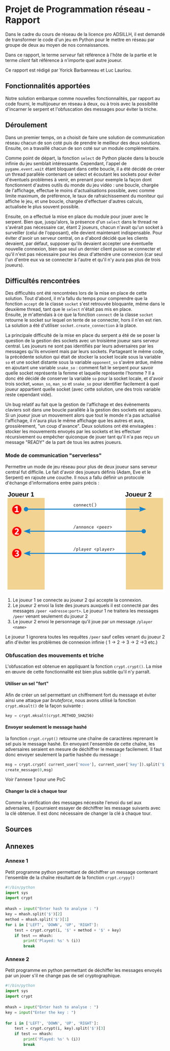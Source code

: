 # Projet de Programmation réseau - Rapport
Dans le cadre du cours de réseau de la licence pro ADSILLH, il est demandé de
transformer le code d'un jeu en Python pour le mettre en réseau par groupe de
deux au moyen de nos connaissances.

Dans ce rapport, le terme *serveur* fait référence à l'hôte de la partie et le
terme *client* fait référence à n'importe quel autre joueur.

Ce rapport est rédigé par Yorick Barbanneau et Luc Lauriou.

## Fonctionnalités apportées
Notre solution embarque comme nouvelles fonctionnalités, par rapport au code
fourni, le multijoueur en réseau à deux, ou à trois avec la possibilité
d'incarner le serpent et l'obfuscation des messages pour éviter la triche.

## Déroulement
Dans un premier temps, on a choisit de faire une solution de communication
réseau chacun de son coté puis de prendre le meilleur des deux solutions.
Ensuite, on a travaillé chacun de son coté sur un module complémentaire.

Comme point de départ, la fonction `select` de Python placée dans la boucle
infinie du jeu semblait intéressante. Cependant, l'appel de
`pygame.event.wait` étant bloquant dans cette boucle, il a été décidé de créer
un thread parallèle contenant ce select et écoutant les sockets pour éviter
d'éventuels problèmes à venir, en prenant pour exemple la façon dont
fonctionnent d'autres outils du monde du jeu vidéo : une boucle, chargée de
l'affichage, effectue le moins d'actualisations possible, avec comme limite
maximum, de préférence, le taux de rafraichissement du moniteur qui affiche le
jeu, et une boucle, chargée d'effectuer d'autres calculs, actualisée le plus
souvent possible.

Ensuite, on a effectué la mise en place du module pour jouer avec le serpent.
Bien que, jusqu'alors, la présence d'un `select` dans le thread ne s'avérait pas
nécessaire car, étant 2 joueurs, chacun n'avait qu'un socket à surveiller (celui
de l'opposant), elle devient maintenant indispensable. Pour éviter d'avoir un
serveur central, on a d'abord décidé que les clients devaient, par défaut,
supposer qu'ils devaient accepter une éventuelle nouvelle connexion, bien que
seul un dernier client puisse se connecter et qu'il n'est pas nécessaire pour
les deux d'attendre une connexion (car seul l'un d'entre eux va se connecter à
l'autre et qu'il n'y aura pas plus de trois joueurs).

## Difficultés rencontrées
Des difficultés ont été rencontrées lors de la mise en place de cette solution.
Tout d'abord, il m'a fallu du temps pour comprendre que la fonction `accept`
de la classe `socket` s'est retrouvée bloquante, même dans le deuxième thread,
tant que le `select` n'était pas mis en place.\
Ensuite, je m'attendais à ce que la fonction `connect` de la classe `socket`
retourne le socket sur lequel on tente de se connecter, hors il n'en est rien.
La solution a été d'utiliser `socket.create_connection` à la place.

La principale difficulté de la mise en place du serpent a été de se poser la
question de la gestion des sockets avec un troisième joueur sans serveur
central. Les joueurs ne sont pas identifiés par leurs adversaires par les
messages qu'ils envoient mais par leurs sockets. Partageant le même code, la
précédente solution qui était de stocker la socket locale sous la variable `so`
et une socket distante sous la variable `opponent_so` s'avère ardue, même en
ajoutant une variable `snake_so` : comment fait le serpent pour savoir quelle
socket représente la femme et laquelle représente l'homme ? Il a donc été décidé
de conserver la variable `so` pour la socket locale, et d'avoir trois socket,
`woman_so`, `man_so` et `snake_so` pour identifier facilement à quel joueur
appartient quelle socket (avec cette solution, une des trois variable reste
cependant vide).

Un bug relatif au fait que la gestion de l'affichage et des évènements claviers
soit dans une boucle parallèle à la gestion des sockets est apparu. Si un joueur
joue un mouvement alors que tout le monde n'a pas actualisé l'affichage, il
n'aura plus le même affichage que les autres et aura, grossièrement, "un coup
d'avance". Deux solutions ont été envisagées : stocker les mouvements envoyés
par les sockets et les effectuer récursivement ou empêcher quiconque de jouer
tant qu'il n'a pas reçu un message "READY" de la part de tous les autres
joueurs.

### Mode de communication "serverless"

Permettre un mode de jeu réseau pour plus de deux joueur sans serveur central
fut difficile. Le fait d'avoir des joueurs définis (Adam, Eve et le Serpent) en
rajoute une couche. Il nous a fallu définir un protocole d'échange
d'informations entre pairs précis :

![fonctionnement de l'initialisation d'un connexion](imgs/net_init.svg)

 1. Le joueur 1 se connecte au joueur 2 qui accepte la connexion.
 2. Le joueur 2 envoi la liste des joueurs auxquels il est connecté par des
    messages `/peer <adresse:port>`. Le joueur 1 ne traitera les messages
    `/peer` venant seulement du joueur 2
 3. Le joueur 2 envoi le personnage qu'il joue par un message `/player <name>`

Le joueur 1 ignorera toutes les requêtes `/peer` sauf celles venant du joueur 2
afin d'éviter les problèmes de connexion infinie ( 1 -> 2 -> 3 -> 2 ->3 etc.) 

### Obfuscation des mouvements et triche

L'obfuscation est obtenue en appliquant la fonction `crypt.crypt()`. La mise en
œuvre de cette fonctionnalité est bien plus subtile qu'il n'y parraît.

#### Utiliser un sel "fort"

Afin de créer un sel permettant un chiffrement fort du message et éviter ainsi
une attaque par *bruteforce*, nous avons utilisé la fonction `crypt.mksalt()` de
la façon suivante : 

```python
key = crypt.mksalt(crypt.METHOD_SHA256)
```

#### Envoyer seulement le message hashé

la fonction `crypt.crypt()` retourne une chaîne de caractères reprenant le sel
puis le message hashé. En envoyant l'ensemble de cette chaîne, les adversaires
seraient en mesure de déchiffrer le message facilement. Il faut donc envoyer
seulement la partie hashée du message :

```python
msg = crypt.crypt( current_user['move'], current_user['key']).split('$')[3]
create_message(0,msg)
```
Voir l'annexe 1 pour une PoC

#### Changer la clé à chaque tour

Comme la vérification des messages nécessite l'envoi du sel aux adversaires, il
pourraient essayer de déchiffrer les message suivants avec la clé obtenue. Il
est donc nécessaire de changer la clé à chaque tour.

## Sources

## Annexes

### Annexe 1

Petit programme python permettant de déchiffrer un message contenant l'ensemble
de la chaîne résultant de  la fonction `crypt.crypy()`

```python
#!/bin/python
import sys
import crypt

mhash = input("Enter hash to analyse : ")
key = mhash.split('$')[2]
method = mhash.split('$')[1]
for i in ['LEFT', 'DOWN', 'UP', 'RIGHT']:
    test = crypt.crypt(i, '$' + method + '$' + key)
    if test == mhash:
        print('Played: %s' % (i))
        break
```

### Annexe 2

Petit programme en python permettant de déchiffer les messages envoyés par un
jouer s'il ne change pas de sel cryptographique.

```python
#!/bin/python
import sys
import crypt

mhash = input("Enter hash to analyse : ")
key = input("Enter the key : ")

for i in ['LEFT', 'DOWN', 'UP', 'RIGHT']:
    test = crypt.crypt(i, key).split('$')[3]
    if test == mhash:
        print('Played: %s' % (i))
        break
```
